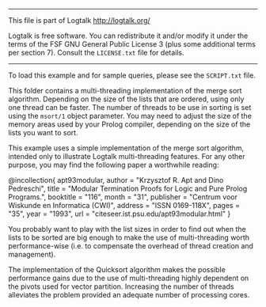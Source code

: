________________________________________________________________________

This file is part of Logtalk <http://logtalk.org/>  

Logtalk is free software. You can redistribute it and/or modify it under
the terms of the FSF GNU General Public License 3  (plus some additional
terms per section 7).        Consult the `LICENSE.txt` file for details.
________________________________________________________________________


To load this example and for sample queries, please see the `SCRIPT.txt` file.

This folder contains a multi-threading implementation of the merge sort 
algorithm.  Depending on the size of the lists that are ordered, using 
only one thread can be faster. The number of threads to be use in sorting 
is set using the `msort/1` object parameter. You may need to adjust the 
size of the memory areas used by your Prolog compiler, depending on the 
size of the lists you want to sort.

This example uses a simple implementation of the merge sort algorithm,
intended only to illustrate Logtalk multi-threading features. For any 
other purpose, you may find the following paper a worthwhile reading:

@incollection{ apt93modular,
    author = "Krzysztof R. Apt and Dino Pedreschi",
    title = "Modular Termination Proofs for Logic and Pure Prolog Programs.",
    booktitle = "116",
    month = "31",
    publisher = "Centrum voor Wiskunde en Informatica (CWI)",
    address = "ISSN 0169-118X",
    pages = "35",
    year = "1993",
    url = "citeseer.ist.psu.edu/apt93modular.html" }

You probably want to play with the list sizes in order to find out when the 
lists to be sorted are big enough to make the use of multi-threading worth
performance-wise (i.e. to compensate the overhead of thread creation and 
management).

The implementation of the Quicksort algorithm makes the possible performance 
gains due to the use of multi-threading highly dependent on the pivots used 
for vector partition. Increasing the number of threads alleviates the problem 
provided an adequate number of processing cores.
